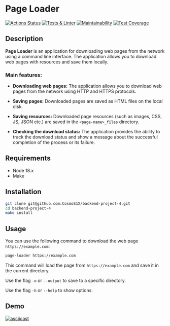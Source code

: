 # Page Loader

[![Actions Status](https://github.com/CosmoS1X/backend-project-4/actions/workflows/hexlet-check.yml/badge.svg)](https://github.com/CosmoS1X/backend-project-4/actions) [![Tests & Linter](https://github.com/CosmoS1X/backend-project-4/actions/workflows/node.js.yml/badge.svg)](https://github.com/CosmoS1X/backend-project-4/actions/workflows/node.js.yml) [![Maintainability](https://api.codeclimate.com/v1/badges/3648154fafc0ba3a0722/maintainability)](https://codeclimate.com/github/CosmoS1X/backend-project-4/maintainability) [![Test Coverage](https://api.codeclimate.com/v1/badges/3648154fafc0ba3a0722/test_coverage)](https://codeclimate.com/github/CosmoS1X/backend-project-4/test_coverage)

## Description

**Page Loader** is an application for downloading web pages from the network using a command line interface. The application allows you to download web pages with resources and save them locally.

### Main features:

- **Downloading web pages:** The application allows you to download web pages from the network using HTTP and HTTPS protocols.

- **Saving pages:** Downloaded pages are saved as HTML files on the local disk.

- **Saving resources:** Downloaded page resources (such as images, CSS, JS, JSON etc.) are saved in the `<page-name>_files` directory.

- **Checking the download status:** The application provides the ability to track the download status and show a message about the successful completion of the process or its failure.

## Requirements

- Node 18.x
- Make

## Installation

```bash
git clone git@github.com:CosmoS1X/backend-project-4.git
cd backend-project-4
make install
```

## Usage

You can use the following command to download the web page `https://example.com`:

```bash
page-loader https://example.com
```

This command will load the page from `https://example.com` and save it in the current directory.

Use the flag `-o` or `--output` to save to a specific directory. 

Use the flag `-h` or `--help` to show options.

## Demo

[![asciicast](https://asciinema.org/a/m487DSblM000lpuxYXwYSPnzF.svg)](https://asciinema.org/a/m487DSblM000lpuxYXwYSPnzF)
